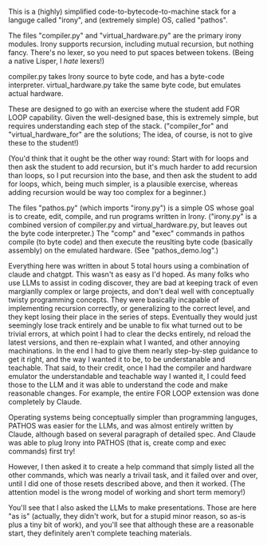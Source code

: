 This is a (highly) simplified code-to-bytecode-to-machine stack for a
languge called "irony", and (extremely simple) OS, called "pathos".

The files "compiler.py" and "virtual_hardware.py" are the primary
irony modules.  Irony supports recursion, including mutual recursion,
but nothing fancy.  There's no lexer, so you need to put spaces
between tokens. (Being a native Lisper, I *hate* lexers!)

compiler.py takes Irony source to byte code, and has a byte-code
interpreter. virtual_hardware.py take the same byte code, but emulates
actual hardware.

These are designed to go with an exercise where the student add FOR
LOOP capability. Given the well-designed base, this is extremely
simple, but requires understanding each step of the
stack. ("compiler_for" and "virtual_hardware_for" are the solutions; The
idea, of course, is not to give these to the student!)

(You'd think that it ought be the other way round: Start with for
loops and then ask the student to add recursion, but it's much harder
to add recursion than loops, so I put recursion into the base, and
then ask the student to add for loops, which, being much simpler, is a
plausible exercise, whereas adding recursion would be way too complex
for a beginner.)

The files "pathos.py" (which imports "irony.py") is a simple OS whose
goal is to create, edit, compile, and run programs written in
Irony. ("irony.py" is a combined version of compiler.py and
virtual_hardware.py, but leaves out the byte code interpreter.) The
"comp" and "exec" commands in pathos compile (to byte code) and then
execute the reuslting byte code (basically assembly) on the emulated hardware. (See
"pathos_demo.log".)

Everything here was written in about 5 total hours using a combination
of claude and chatgpt. This wasn't as easy as I'd hoped. As many folks
who use LLMs to assist in coding discover, they are bad at keeping
track of even margianlly complex or large projects, and don't deal
well with conceptually twisty programming concepts. They were
basically incapable of implementing recursion correctly, or
generalizing to the correct level, and they kept losing their place in
the series of steps. Eventually they would just seemingly lose track
entirely and be unable to fix what turned out to be trivial errors, at
which point I had to clear the decks entirely, nd reload the latest
versions, and then re-explain what I wanted, and other annoying
machinations. In the end I had to give them nearly step-by-step
guidance to get it right, and the way I wanted it to be, to be
understanable and teachable. That said, to their credit, once I had
the compiler and hardware emulator the understandable and teachable
way I wanted it, I could feed those to the LLM and it was able to
understand the code and make reasonable changes. For example, the
entire FOR LOOP extension was done completely by Claude.

Operating systems being conceptually simpler than programming
languges, PATHOS was easier for the LLMs, and was almost entirely
written by Claude, although based on several paragraph of detailed
spec.  And Claude was able to plug Irony into PATHOS (that is, create
comp and exec commands) first try!

However, I then asked it to create a help command that simply listed
all the other commands, which was nearly a trivail task, and it failed
over and over, until I did one of those resets described above, and
then it worked. (The attention model is the wrong model of working and
short term memory!)

You'll see that I also asked the LLMs to make presentations. Those
are here "as is" (actually, they didn't work, but for a stupid minor
reason, so as-is plus a tiny bit of work), and you'll see that
although these are a reasonable start, they definitely aren't complete
teaching materials.
